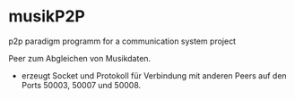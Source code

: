 # musikP2P
p2p paradigm programm for a communication system project


Peer zum Abgleichen von Musikdaten.
 * erzeugt Socket und Protokoll für Verbindung mit anderen Peers auf den Ports 50003, 50007 und 50008.
